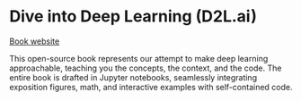 # Dive into Deep Learning (D2L.ai)

[Book website](https://d2l.ai/)

This open-source book represents our attempt to make deep learning approachable, teaching you the concepts, the context, and the code. The entire book is drafted in Jupyter notebooks, seamlessly integrating exposition figures, math, and interactive examples with self-contained code.

